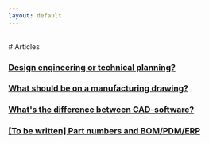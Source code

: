 ```yaml
---
layout: default
---
```


<br> 
# Articles

### <a href="https://hvleifsson.github.io/articles/design_eng_or_tech_plan">Design engineering or technical planning?</a>

### <a href="https://hvleifsson.github.io/articles/what_on_drawing">What should be on a manufacturing drawing?</a>

### <a href="https://hvleifsson.github.io/articles/cad_diff_eng_plan">What's the difference between CAD-software?</a>

### <a href="https://hvleifsson.github.io/articles/part_numbers_BOM_PDM_ERP">[To be written] Part numbers and BOM/PDM/ERP</a> 


















<br> 
 
<br> 
 
<br> 
 
<br> 
 
<br> 
 
<br> 
 
<br> 
 
<br> 
 
<br> 
